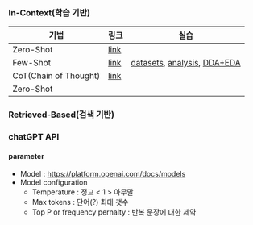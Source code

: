 
### In-Context(학습 기반)
| 기법 | 링크 | 실습 |
|--|--|--|
| Zero-Shot | [link](./codes/01.zero-shot.ipynb) |  |
| Few-Shot | [link](./codes/02.few-shot.ipynb) | [datasets](./quests/few-shot-customersegmentation.md), [analysis](./quests/few-shot-analysis-customersegmentation.md), [DDA+EDA](./quests/few-shot-customersegmentation.ipynb) |
| CoT(Chain of Thought) | [link](./codes/03.Chain-of-Thought.ipynb) |
| Zero-Shot |  |


### Retrieved-Based(검색 기반)

### chatGPT API


#### parameter
- Model : https://platform.openai.com/docs/models
- Model configuration 
    + Temperature : 정교 < 1 > 아무말
    + Max tokens : 단어(?) 최대 갯수 
    + Top P or frequency pernalty : 반복 문장에 대한 제약




